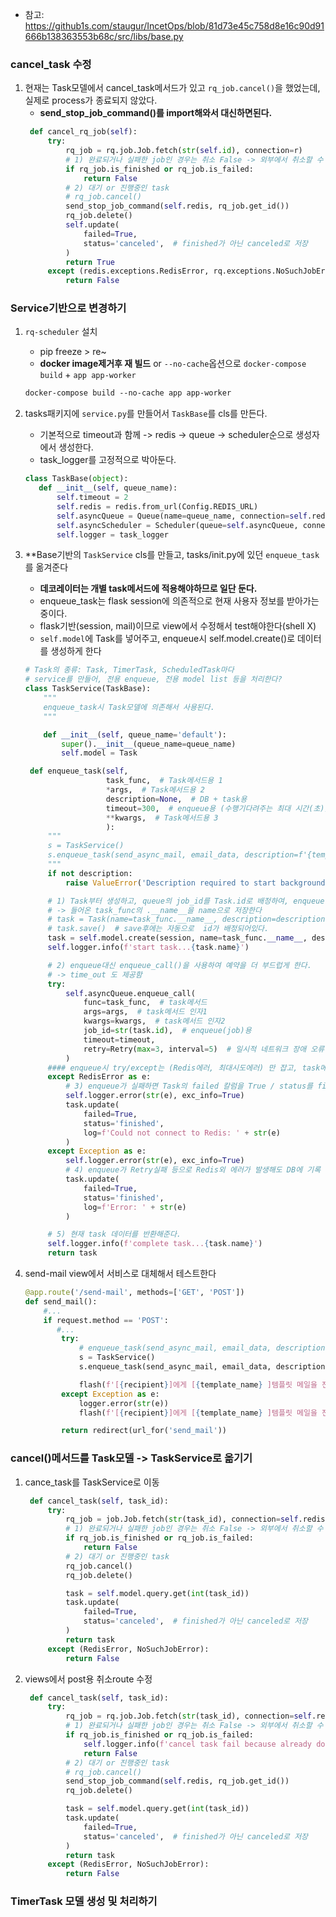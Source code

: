 - 참고: https://github1s.com/staugur/IncetOps/blob/81d73e45c758d8e16c90d91666b138363553b68c/src/libs/base.py

### cancel_task 수정
1. 현재는 Task모델에서 cancel_task메서드가 있고 `rq_job.cancel()`을 했었는데, 실제로 process가 종료되지 않았다.
   - **send_stop_job_command()를 import해와서 대신하면된다.**
   ```python
    def cancel_rq_job(self):
        try:
            rq_job = rq.job.Job.fetch(str(self.id), connection=r)
            # 1) 완료되거나 실패한 job인 경우는 취소 False -> 외부에서 취소할 수 없다고 알려준다. by flash
            if rq_job.is_finished or rq_job.is_failed:
                return False
            # 2) 대기 or 진행중인 task
            # rq_job.cancel()
            send_stop_job_command(self.redis, rq_job.get_id())
            rq_job.delete()
            self.update(
                failed=True,
                status='canceled',  # finished가 아닌 canceled로 저장
            )
            return True
        except (redis.exceptions.RedisError, rq.exceptions.NoSuchJobError):
            return False
   ```
### Service기반으로 변경하기

1. `rq-scheduler` 설치
   - pip freeze > re~
   - **docker image제거후 재 빌드** or `--no-cache`옵션으로 `docker-compose build`  + `app app-worker`
   ```dockerfile
   docker-compose build --no-cache app app-worker
   ```
2. tasks패키지에 `service.py`를 만들어서 `TaskBase`를 cls를 만든다.
   - 기본적으로 timeout과 함께 -> redis -> queue -> scheduler순으로 생성자에서 생성한다.
   - task_logger를 고정적으로 박아둔다.
    ```python
   class TaskBase(object):
       def __init__(self, queue_name):
           self.timeout = 2
           self.redis = redis.from_url(Config.REDIS_URL)
           self.asyncQueue = Queue(name=queue_name, connection=self.redis)
           self.asyncScheduler = Scheduler(queue=self.asyncQueue, connection=self.redis, interval=1)
           self.logger = task_logger
    ```
   
4. **Base기반의 `TaskService` cls를 만들고, tasks/init.py에 있던 `enqueue_task`를 옮겨준다
   - **데코레이터는 개별 task메서드에 적용해야하므로 일단 둔다.**
   - enqueue_task는 flask session에 의존적으로 현재 사용자 정보를 받아가는 중이다.
   - flask기반(session, mail)이므로 view에서 수정해서 test해야한다(shell X)
   - `self.model`에 Task를 넣어주고, enqueue시 self.model.create()로 데이터를 생성하게 한다
   ```python
   # Task의 종류: Task, TimerTask, ScheduledTask마다
   # service를 만들어, 전용 enqueue, 전용 model list 등을 처리한다?
   class TaskService(TaskBase):
       """
       enqueue_task시 Task모델에 의존해서 사용된다.
       """
   
       def __init__(self, queue_name='default'):
           super().__init__(queue_name=queue_name)
           self.model = Task
   
    def enqueue_task(self,
                     task_func,  # Task메서드용 1
                     *args,  # Task메서드용 2
                     description=None,  # DB + task용
                     timeout=300,  # enqueue용 (수행기다려주는 최대 시간(초))-> 5분지나면, TimeoutException  예외발생 후, 다른 task하러 간다
                     **kwargs,  # Task메서드용 3
                     ):
        """
        s = TaskService()
        s.enqueue_task(send_async_mail, email_data, description=f'{template_name}을 이용하여 메일 전송')
        """
        if not description:
            raise ValueError('Description required to start background job')

        # 1) Task부터 생성하고, queue의 job_id를 Task.id로 배정하여, enqueue실패시도 반영되게 한다
        # -> 들어온 task_func의 .__name__을 name으로 저장한다
        # task = Task(name=task_func.__name__, description=description)
        # task.save()  # save후에는 자동으로  id가 배정되어있다.
        task = self.model.create(session, name=task_func.__name__, description=description)
        self.logger.info(f'start task...{task.name}')

        # 2) enqueue대신 enqueue_call()을 사용하여 예약을 더 부드럽게 한다.
        # -> time_out 도 제공함
        try:
            self.asyncQueue.enqueue_call(
                func=task_func,  # task메서드
                args=args,  # task메서드 인자1
                kwargs=kwargs,  # task메서드 인자2
                job_id=str(task.id),  # enqueue(job)용
                timeout=timeout,
                retry=Retry(max=3, interval=5)  # 일시적 네트워크 장애 오류 최대 3번 도전
            )
        #### enqueue시 try/except는 (Redis에러, 최대시도에러) 만 잡고, task메서드 내부에러는 못잡는다.
        except RedisError as e:
            # 3) enqueue가 실패하면 Task의 failed 칼럼을 True / status를 finished로 채워준다
            self.logger.error(str(e), exc_info=True)
            task.update(
                failed=True,
                status='finished',
                log=f'Could not connect to Redis: ' + str(e)
            )
        except Exception as e:
            self.logger.error(str(e), exc_info=True)
            # 4) enqueue가 Retry실패 등으로 Redis외 에러가 발생해도 DB에 기록
            task.update(
                failed=True,
                status='finished',
                log=f'Error: ' + str(e)
            )

        # 5) 현재 task 데이터를 반환해준다.
        self.logger.info(f'complete task...{task.name}')
        return task
   ```
   
3. send-mail view에서 서비스로 대체해서 테스트한다
   ```python
   @app.route('/send-mail', methods=['GET', 'POST'])
   def send_mail():
       #...
       if request.method == 'POST':
          #...
           try:
               # enqueue_task(send_async_mail, email_data, description=f'{template_name}을 이용하여 메일 전송')
               s = TaskService()
               s.enqueue_task(send_async_mail, email_data, description=f'{template_name}을 이용하여 메일 전송')
   
               flash(f'[{recipient}]에게 [{template_name} ]템플릿 메일을 전송하였습니다.', 'success')
           except Exception as e:
               logger.error(str(e))
               flash(f'[{recipient}]에게 [{template_name} ]템플릿 메일을 전송을 실패하였습니다', 'danger')
   
           return redirect(url_for('send_mail'))
   ```
   
### cancel()메서드를 Task모델 -> TaskService로 옮기기
1. cance_task를 TaskService로 이동
   ```python
    def cancel_task(self, task_id):
        try:
            rq_job = job.Job.fetch(str(task_id), connection=self.redis)
            # 1) 완료되거나 실패한 job인 경우는 취소 False -> 외부에서 취소할 수 없다고 알려준다. by flash
            if rq_job.is_finished or rq_job.is_failed:
                return False
            # 2) 대기 or 진행중인 task
            rq_job.cancel()
            rq_job.delete()

            task = self.model.query.get(int(task_id))
            task.update(
                failed=True,
                status='canceled',  # finished가 아닌 canceled로 저장
            )
            return task
        except (RedisError, NoSuchJobError):
            return False
   ```
   
2. views에서 post용 취소route 수정
   ```python
    def cancel_task(self, task_id):
        try:
            rq_job = rq.job.Job.fetch(str(task_id), connection=self.redis)
            # 1) 완료되거나 실패한 job인 경우는 취소 False -> 외부에서 취소할 수 없다고 알려준다. by flash
            if rq_job.is_finished or rq_job.is_failed:
                self.logger.info(f'cancel task fail because already done')
                return False
            # 2) 대기 or 진행중인 task
            # rq_job.cancel()
            send_stop_job_command(self.redis, rq_job.get_id())
            rq_job.delete()

            task = self.model.query.get(int(task_id))
            task.update(
                failed=True,
                status='canceled',  # finished가 아닌 canceled로 저장
            )
            return task
        except (RedisError, NoSuchJobError):
            return False
   ```
### TimerTask 모델 생성 및 처리하기
